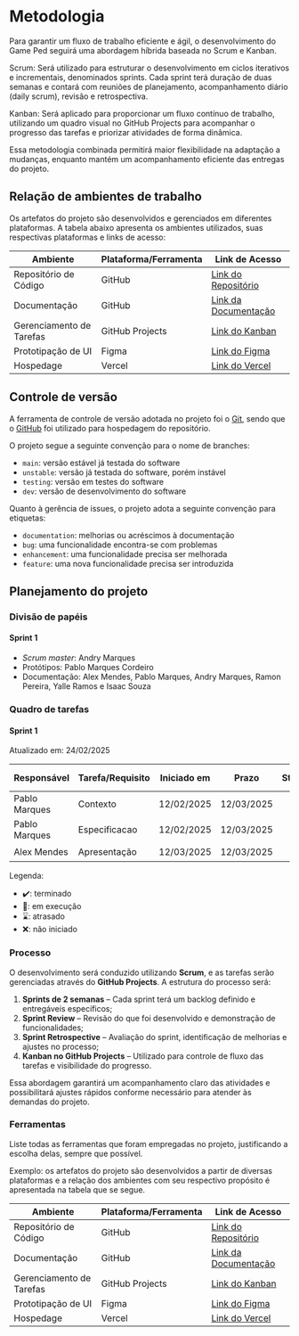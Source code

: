 
# Metodologia

Para garantir um fluxo de trabalho eficiente e ágil, o desenvolvimento do Game Ped seguirá uma abordagem híbrida baseada no Scrum e Kanban.

Scrum: Será utilizado para estruturar o desenvolvimento em ciclos iterativos e incrementais, denominados sprints. Cada sprint terá duração de duas semanas e contará com reuniões de planejamento, acompanhamento diário (daily scrum), revisão e retrospectiva.

Kanban: Será aplicado para proporcionar um fluxo contínuo de trabalho, utilizando um quadro visual no GitHub Projects para acompanhar o progresso das tarefas e priorizar atividades de forma dinâmica.

Essa metodologia combinada permitirá maior flexibilidade na adaptação a mudanças, enquanto mantém um acompanhamento eficiente das entregas do projeto.

## Relação de ambientes de trabalho

Os artefatos do projeto são desenvolvidos e gerenciados em diferentes plataformas. A tabela abaixo apresenta os ambientes utilizados, suas respectivas plataformas e links de acesso:

| Ambiente               | Plataforma/Ferramenta | Link de Acesso |
|------------------------|----------------------|---------------|
| Repositório de Código | GitHub               | [Link do Repositório](https://github.com/ICEI-PUC-Minas-PCO-ADS-TI/2025-1-p3-tidai-grupo4-d4) |
| Documentação          | GitHub | [Link da Documentação](https://github.com/ICEI-PUC-Minas-PCO-ADS-TI/2025-1-p3-tidai-grupo4-d4/blob/main/docs/01-Contexto.md) |
| Gerenciamento de Tarefas | GitHub Projects     | [Link do Kanban](https://github.com/orgs/ICEI-PUC-Minas-PCO-ADS-TI/projects/31) |
| Prototipação de UI    | Figma                | [Link do Figma](https://www.figma.com/design/tKjdo8AeLVv0W64nULEtwd/G4?m=auto&t=yGZu7frZzkrPTH5k-1) |
| Hospedage    | Vercel                | [Link do Vercel](#) |

## Controle de versão

A ferramenta de controle de versão adotada no projeto foi o [Git](https://git-scm.com/), sendo que o [GitHub](https://github.com) foi utilizado para hospedagem do repositório.

O projeto segue a seguinte convenção para o nome de branches:

- `main`: versão estável já testada do software
- `unstable`: versão já testada do software, porém instável
- `testing`: versão em testes do software
- `dev`: versão de desenvolvimento do software

Quanto à gerência de issues, o projeto adota a seguinte convenção para etiquetas:

- `documentation`: melhorias ou acréscimos à documentação
- `bug`: uma funcionalidade encontra-se com problemas
- `enhancement`: uma funcionalidade precisa ser melhorada
- `feature`: uma nova funcionalidade precisa ser introduzida


## Planejamento do projeto

###  Divisão de papéis


#### Sprint 1
- _Scrum master_: Andry Marques
- Protótipos: Pablo Marques Cordeiro
- Documentação: Alex Mendes, Pablo Marques, Andry Marques, Ramon Pereira, Yalle Ramos  e Isaac Souza


###  Quadro de tarefas


#### Sprint 1

Atualizado em: 24/02/2025

| Responsável   | Tarefa/Requisito | Iniciado em    | Prazo      | Status | Terminado em    |
| :----         |    :----         |      :----:    | :----:     | :----: | :----:          |
| Pablo Marques      | Contexto | 12/02/2025     | 12/03/2025 | ✔️    | 17/02/2025      |
| Pablo Marques      | Especificacao | 12/02/2025     | 12/03/2025 | ✔️    | 17/02/2025      |
| Alex Mendes      | Apresentação | 12/03/2025     | 12/03/2025 | ✔️    | 12/03/2025      |



Legenda:
- ✔️: terminado
- 📝: em execução
- ⌛: atrasado
- ❌: não iniciado

### Processo

O desenvolvimento será conduzido utilizando **Scrum**, e as tarefas serão gerenciadas através do **GitHub Projects**. A estrutura do processo será:

1. **Sprints de 2 semanas** – Cada sprint terá um backlog definido e entregáveis específicos;
2. **Sprint Review** – Revisão do que foi desenvolvido e demonstração de funcionalidades;
3. **Sprint Retrospective** – Avaliação do sprint, identificação de melhorias e ajustes no processo;
4. **Kanban no GitHub Projects** – Utilizado para controle de fluxo das tarefas e visibilidade do progresso.

Essa abordagem garantirá um acompanhamento claro das atividades e possibilitará ajustes rápidos conforme necessário para atender às demandas do projeto.
 

### Ferramentas

Liste todas as ferramentas que foram empregadas no projeto, justificando a escolha delas, sempre que possível.

Exemplo: os artefatos do projeto são desenvolvidos a partir de diversas plataformas e a relação dos ambientes com seu respectivo propósito é apresentada na tabela que se segue.

| Ambiente               | Plataforma/Ferramenta | Link de Acesso |
|------------------------|----------------------|---------------|
| Repositório de Código | GitHub               | [Link do Repositório](https://github.com/ICEI-PUC-Minas-PCO-ADS-TI/2025-1-p3-tidai-grupo4-d4) |
| Documentação          | GitHub | [Link da Documentação](https://github.com/ICEI-PUC-Minas-PCO-ADS-TI/2025-1-p3-tidai-grupo4-d4/blob/main/docs/01-Contexto.md) |
| Gerenciamento de Tarefas | GitHub Projects     | [Link do Kanban](https://github.com/orgs/ICEI-PUC-Minas-PCO-ADS-TI/projects/31) |
| Prototipação de UI    | Figma                | [Link do Figma](https://www.figma.com/design/tKjdo8AeLVv0W64nULEtwd/G4?m=auto&t=yGZu7frZzkrPTH5k-1) |
| Hospedage    | Vercel                | [Link do Vercel](#) |
 
